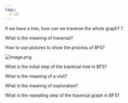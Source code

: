 ```yaml
---
tags:
  - CS
---
```

If we have a tree, how can we traverse the whole graph?
?

What is the meaning of traversal? 

How to use pictures to show the process of BFS?

![image.png](https://obsidianpicture-1320276993.cos.ap-hongkong.myqcloud.com/Obsidian/Picture/202403072351750.png)


What is the initial step of the traversal tree in BFS?

What is the meaning of a visit?

What is the meaning of exploration?


What is the repeating step of the traversal graph in BFS?

